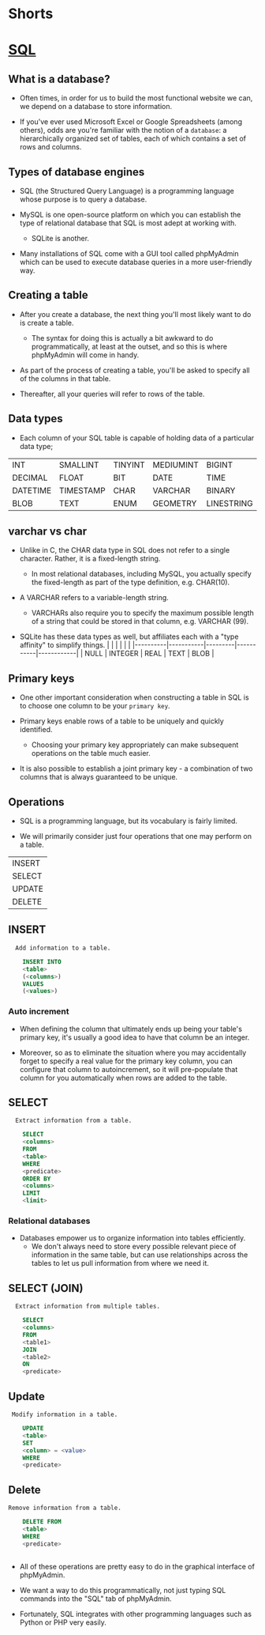 # Shorts

# [SQL](https://youtu.be/AywtnUjQ6X4) 


## What is a database?

- Often times, in order for us to build the most functional website we can, we depend on a database to store information.

- If you've ever used Microsoft Excel or Google Spreadsheets (among others), odds are you're familiar with the notion of a `database`: a hierarchically organized set of tables, each of which contains a set of rows and columns.


## Types of database engines 

- SQL (the Structured Query Language) is a programming  language whose purpose is to query a database.

- MySQL is one open-source platform on which you can establish the type of relational database that SQL is most adept at working with.
    - SQLite is another.  

- Many installations of SQL come with a GUI tool called phpMyAdmin which can be used to execute database queries in a more user-friendly way.


## Creating a table

- After you create a database, the next thing you'll most likely want to do is create a table.
    - The syntax for doing this is actually a bit awkward to do programmatically, at least at the outset, and so this is where phpMyAdmin will come in handy.

- As part of the process of creating a table, you'll be asked to specify all of the columns in that table. 

- Thereafter, all your queries will refer to rows of the table.


## Data types

- Each column of your SQL table is capable of holding data of a particular data type; 

|          |           |         |           |            |
|----------|-----------|---------|-----------|------------|
| INT      | SMALLINT  | TINYINT | MEDIUMINT | BIGINT     |
| DECIMAL  | FLOAT     | BIT     | DATE      | TIME       |
| DATETIME | TIMESTAMP | CHAR    | VARCHAR   | BINARY     |
| BLOB     | TEXT      | ENUM    | GEOMETRY  | LINESTRING |


## varchar vs char

- Unlike in C, the CHAR data type in SQL does not refer to a single character. Rather, it is a fixed-length string.
    - In most relational databases, including MySQL, you actually specify the fixed-length as part of the type definition, e.g. CHAR(10).

- A VARCHAR refers to a variable-length string.
    - VARCHARs also require you to specify the maximum possible length of a string that could be stored in that column, e.g. VARCHAR (99).

- SQLite has these data types as well, but affiliates each with a "type affinity" to simplify things.
|          |           |         |           |            |
|----------|-----------|---------|-----------|------------|
|   NULL   |  INTEGER  |   REAL  |    TEXT   |     BLOB   |


## Primary keys

- One other important consideration when constructing a table in SQL is to choose one column to be your ``primary key``.

- Primary keys enable rows of a table to be uniquely and quickly identified.
    - Choosing your primary key appropriately can make subsequent operations on the table much easier.

- It is also possible to establish a joint primary key - a combination of two columns that is always guaranteed to be unique.


## Operations

- SQL is a programming language, but its vocabulary is fairly limited.

- We will primarily consider just four operations that one may perform on a table.

|          |
|----------|
|  INSERT  |
|  SELECT  |
|  UPDATE  |
|  DELETE  |


## INSERT
      Add information to a table.
```sql
    INSERT INTO
    <table>
    (<columns>)
    VALUES 
    (<values>)
```

### Auto increment

- When defining the column that ultimately ends up being your table's primary key, it's usually a good idea to have that column be an integer.

- Moreover, so as to eliminate the situation where you may accidentally forget to specify a real value for the primary key column, you can configure that column to autoincrement, so it will pre-populate that column for you automatically when rows are added to the table.


## SELECT
      Extract information from a table.
```sql
    SELECT
    <columns>
    FROM
    <table>
    WHERE
    <predicate>
    ORDER BY
    <columns>
    LIMIT
    <limit>
```


### Relational databases

- Databases empower us to organize information into tables 
  efficiently.
    - We don't always need to store every possible relevant piece of information in the same table, but can use relationships across the tables to let us pull information from where we need it.

## SELECT (JOIN)
      Extract information from multiple tables.

```sql
    SELECT
    <columns>
    FROM
    <table1>
    JOIN
    <table2>
    ON
    <predicate>
```

## Update
     Modify information in a table.

```sql
    UPDATE
    <table>
    SET
    <column> = <value>
    WHERE
    <predicate>
```

## Delete
    Remove information from a table.
    
```sql
    DELETE FROM
    <table>
    WHERE
    <predicate>
```

## 

- All of these operations are pretty easy to do in the graphical  interface of phpMyAdmin.

- We want a way to do this programmatically, not just typing SQL commands into the "SQL" tab of phpMyAdmin.

- Fortunately, SQL integrates with other programming languages such as Python or PHP very easily.